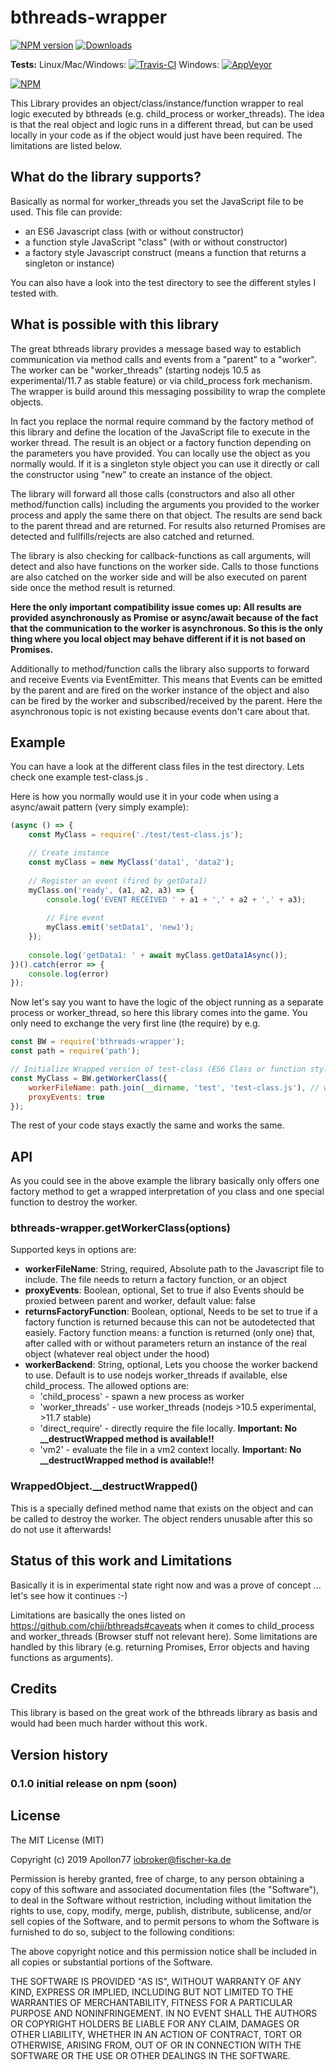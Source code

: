 # bthreads-wrapper

[![NPM version](http://img.shields.io/npm/v/bthreads-wrapper.svg)](https://www.npmjs.com/package/bthreads-wrapper)
[![Downloads](https://img.shields.io/npm/dm/bthreads-wrapper.svg)](https://www.npmjs.com/package/bthreads-wrapper)

**Tests:** Linux/Mac/Windows: [![Travis-CI](http://img.shields.io/travis/Apollon77/bthreads-wrapper/master.svg)](https://travis-ci.org/Apollon77/bthreads-wrapper)
Windows: [![AppVeyor](https://ci.appveyor.com/api/projects/status/github/Apollon77/bthreads-wrapper?branch=master&svg=true)](https://ci.appveyor.com/project/Apollon77/ioBroker-daikin/)

[![NPM](https://nodei.co/npm/bthreads-wrapper.png?downloads=true)](https://nodei.co/npm/bthreads-wrapper/)

This Library provides an object/class/instance/function wrapper to real logic executed by bthreads (e.g. child_process or worker_threads). The idea is that the real object and logic runs in a different thread, but can be used locally in your code as if the object would just have been required. The limitations are listed below.

## What do the library supports?
Basically as normal for worker_threads you set the JavaScript file to be used. This file can provide:
* an ES6 Javascript class (with or without constructor)
* a function style JavaScript "class" (with or without constructor)
* a factory style Javascript construct (means a function that returns a singleton or instance)

You can also have a look into the test directory to see the different styles I tested with.

## What is possible with this library

The great bthreads library provides a message based way to establich communication via method calls and events from a "parent" to a "worker". The worker can be "worker_threads" (starting nodejs 10.5 as experimental/11.7 as stable feature) or via child_process fork mechanism.
The wrapper is build around this messaging possibility to wrap the complete objects.

In fact you replace the normal require command by the factory method of this library and define the location of the JavaScript file to execute in the worker thread. The result is an object or a factory function depending on the parameters you have provided.
You can locally use the object as you normally would. If it is a singleton style object you can use it directly or call the constructor using "new" to create an instance of the object.

The library will forward all those calls (constructors and also all other method/function calls) including the arguments you provided to the worker process and apply the same there on that object. The results are send back to the parent thread and are returned. For results also returned Promises are detected and fullfills/rejects are also catched and returned.

The library is also checking for callback-functions as call arguments, will detect and also have functions on the worker side. Calls to those functions are also catched on the worker side and will be also executed on parent side once the method result is returned. 

**Here the only important compatibility issue comes up: All results are provided asynchronously as Promise or async/await because of the fact that the communication to the worker is asynchronous. So this is the only thing where you local object may behave different if it is not based on Promises.**

Additionally to method/function calls the library also supports to forward and receive Events via EventEmitter. This means that Events can be emitted by the parent and are fired on the worker instance of the object and also can be fired by the worker and subscribed/received by the parent. Here the asynchronous topic is not existing because events don't care about that.

## Example

You can have a look at the different class files in the test directory. Lets check one example test-class.js . 

Here is how you normally would use it in your code when using a async/await pattern (very simply example):

```javascript
(async () => {
    const MyClass = require('./test/test-class.js');

    // Create instance
    const myClass = new MyClass('data1', 'data2');
    
    // Register an event (fired by getData1)
    myClass.on('ready', (a1, a2, a3) => {
        console.log('EVENT RECEIVED ' + a1 + ',' + a2 + ',' + a3);
    
        // Fire event
        myClass.emit('setData1', 'new1');
    });
    
    console.log('getData1: ' + await myClass.getData1Async());
})().catch(error => {
    console.log(error)
});
```

Now let's say you want to have the logic of the object running as a separate process or worker_thread, so here this library comes into the game.
You only need to exchange the very first line (the require) by e.g.

```javascript
const BW = require('bthreads-wrapper');
const path = require('path');

// Initialize Wrapped version of test-class (ES6 Class or function style)
const MyClass = BW.getWorkerClass({
    workerFileName: path.join(__dirname, 'test', 'test-class.js'), // we need absolute path!
    proxyEvents: true
});

```

The rest of your code stays exactly the same and works the same.

## API
As you could see in the above example the library basically only offers one factory method to get a wrapped interpretation of you class and one special function to destroy the worker.

### bthreads-wrapper.getWorkerClass(options)

Supported keys in options are:

* **workerFileName**: String, required, Absolute path to the Javascript file to include. The file needs to return a factory function, or an object
* **proxyEvents**: Boolean, optional, Set to true if also Events should be proxied between parent and worker, default value: false
* **returnsFactoryFunction**: Boolean, optional, Needs to be set to true if a factory function is returned because this can not be autodetected that easiely. Factory function means: a function is returned (only one) that, after called with or without parameters return an instance of the real object (whatever real object under the hood)
* **workerBackend**: String, optional, Lets you choose the worker backend to use. Default is to use nodejs worker_threads if available, else child_process. The allowed options are:
  * 'child_process' - spawn a new process as worker
  * 'worker_threads' - use worker_threads (nodejs >10.5 experimental, >11.7 stable)
  * 'direct_require' - directly require the file locally. **Important: No __destructWrapped method is available!!**
  * 'vm2' - evaluate the file in a vm2 context locally. **Important: No __destructWrapped method is available!!**

### WrappedObject.__destructWrapped()
This is a specially defined method name that exists on the object and can be called to destroy the worker. The object renders unusable after this so do not use it afterwards!

## Status of this work and Limitations
Basically it is in experimental state right now and was a prove of concept ... let's see how it continues :-)

Limitations are basically the ones listed on https://github.com/chjj/bthreads#caveats when it comes to child_process and worker_threads (Browser stuff not relevant here). Some limitations are handled by this library (e.g. returning Promises, Error objects and having functions as arguments).

## Credits
This library is based on the great work of the bthreads library as basis and would had been much harder without this work.

## Version history

### 0.1.0 initial release on npm (soon)


## License

The MIT License (MIT)

Copyright (c) 2019 Apollon77 <iobroker@fischer-ka.de>

Permission is hereby granted, free of charge, to any person obtaining a copy
of this software and associated documentation files (the "Software"), to deal
in the Software without restriction, including without limitation the rights
to use, copy, modify, merge, publish, distribute, sublicense, and/or sell
copies of the Software, and to permit persons to whom the Software is
furnished to do so, subject to the following conditions:

The above copyright notice and this permission notice shall be included in all
copies or substantial portions of the Software.

THE SOFTWARE IS PROVIDED "AS IS", WITHOUT WARRANTY OF ANY KIND, EXPRESS OR
IMPLIED, INCLUDING BUT NOT LIMITED TO THE WARRANTIES OF MERCHANTABILITY,
FITNESS FOR A PARTICULAR PURPOSE AND NONINFRINGEMENT. IN NO EVENT SHALL THE
AUTHORS OR COPYRIGHT HOLDERS BE LIABLE FOR ANY CLAIM, DAMAGES OR OTHER
LIABILITY, WHETHER IN AN ACTION OF CONTRACT, TORT OR OTHERWISE, ARISING FROM,
OUT OF OR IN CONNECTION WITH THE SOFTWARE OR THE USE OR OTHER DEALINGS IN THE
SOFTWARE.

